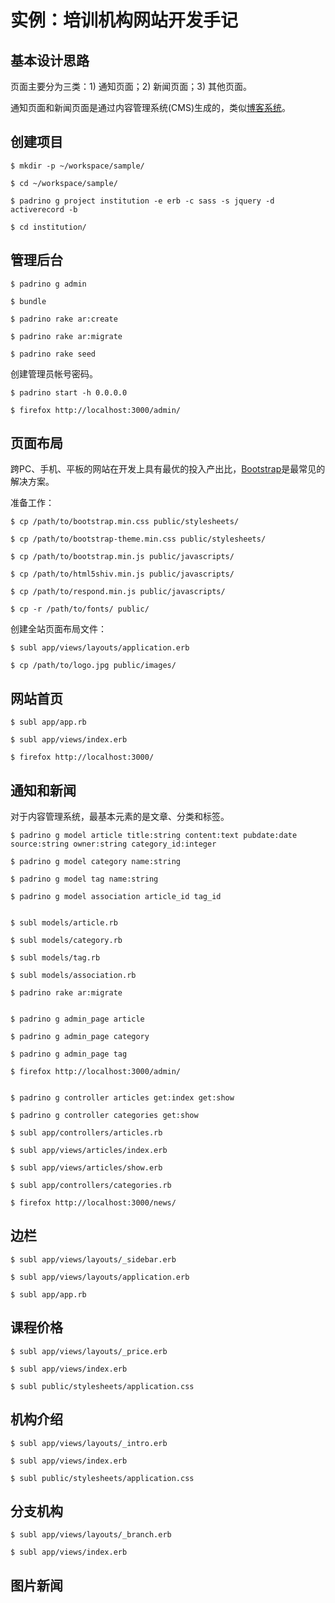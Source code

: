 # 实例：培训机构网站开发手记


## 基本设计思路

页面主要分为三类：1) 通知页面；2) 新闻页面；3) 其他页面。

通知页面和新闻页面是通过内容管理系统(CMS)生成的，类似[博客系统](../blog_tutorial.md)。


## 创建项目

    $ mkdir -p ~/workspace/sample/

    $ cd ~/workspace/sample/

    $ padrino g project institution -e erb -c sass -s jquery -d activerecord -b

    $ cd institution/


## 管理后台

    $ padrino g admin

    $ bundle

    $ padrino rake ar:create

    $ padrino rake ar:migrate

    $ padrino rake seed

创建管理员帐号密码。

    $ padrino start -h 0.0.0.0

    $ firefox http://localhost:3000/admin/


## 页面布局

跨PC、手机、平板的网站在开发上具有最优的投入产出比，[Bootstrap](../padrino_bootstrap.md)是最常见的解决方案。

准备工作：

    $ cp /path/to/bootstrap.min.css public/stylesheets/

    $ cp /path/to/bootstrap-theme.min.css public/stylesheets/

    $ cp /path/to/bootstrap.min.js public/javascripts/

    $ cp /path/to/html5shiv.min.js public/javascripts/

    $ cp /path/to/respond.min.js public/javascripts/

    $ cp -r /path/to/fonts/ public/

创建全站页面布局文件：

    $ subl app/views/layouts/application.erb

    $ cp /path/to/logo.jpg public/images/


## 网站首页

    $ subl app/app.rb

    $ subl app/views/index.erb

    $ firefox http://localhost:3000/


## 通知和新闻

对于内容管理系统，最基本元素的是文章、分类和标签。

    $ padrino g model article title:string content:text pubdate:date source:string owner:string category_id:integer

    $ padrino g model category name:string

    $ padrino g model tag name:string

    $ padrino g model association article_id tag_id


    $ subl models/article.rb

    $ subl models/category.rb

    $ subl models/tag.rb

    $ subl models/association.rb

    $ padrino rake ar:migrate


    $ padrino g admin_page article

    $ padrino g admin_page category

    $ padrino g admin_page tag

    $ firefox http://localhost:3000/admin/


    $ padrino g controller articles get:index get:show

    $ padrino g controller categories get:show

    $ subl app/controllers/articles.rb

    $ subl app/views/articles/index.erb

    $ subl app/views/articles/show.erb

    $ subl app/controllers/categories.rb

    $ firefox http://localhost:3000/news/


## 边栏

    $ subl app/views/layouts/_sidebar.erb

    $ subl app/views/layouts/application.erb

    $ subl app/app.rb


## 课程价格

    $ subl app/views/layouts/_price.erb

    $ subl app/views/index.erb

    $ subl public/stylesheets/application.css


## 机构介绍

    $ subl app/views/layouts/_intro.erb

    $ subl app/views/index.erb

    $ subl public/stylesheets/application.css


## 分支机构

    $ subl app/views/layouts/_branch.erb

    $ subl app/views/index.erb


## 图片新闻